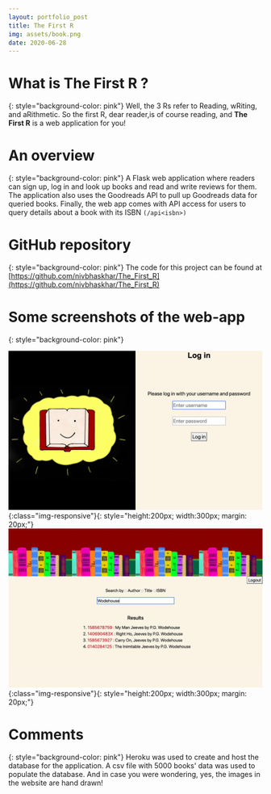 ```yaml
---
layout: portfolio_post
title: The First R
img: assets/book.png
date: 2020-06-28
---
```


# What is The First R ?
{: style="background-color: pink"}
Well, the 3 Rs refer to Reading, wRiting, and aRithmetic. So the first R, dear reader,is of course reading, and __The First R__ is a web application for you!



# An overview
{: style="background-color: pink"}
A Flask web application where readers can sign up, log in and look up books and read and write reviews for them. The application also uses the Goodreads API to pull up Goodreads data for queried books. Finally, the web app comes with API access for users to query details about a book with its ISBN `(/api<isbn>)`



# GitHub repository
{: style="background-color: pink"}
The code for this project can be found at [https://github.com/nivbhaskhar/The_First_R](https://github.com/nivbhaskhar/The_First_R)

# Some screenshots of the web-app 
{: style="background-color: pink"}



![Log in page](/assets/login.png){:class="img-responsive"}{: style="height:200px; width:300px; margin: 20px;"}  ![Search page](/assets/search.png){:class="img-responsive"}{: style="height:200px; width:300px; margin: 20px;"}



# Comments 
{: style="background-color: pink"} 
Heroku was used to create and host the database for the application. A csv file with 5000 books' data was used to populate the database. And in case you were wondering, yes, the images in the website are hand drawn!

